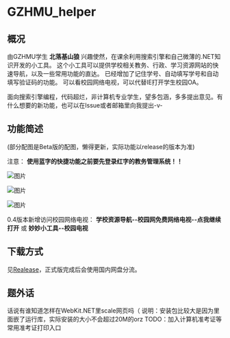 # GZHMU_helper

## 概况
由GZHMU学生 **北落基山狼** 兴趣使然，在课余利用搜索引擎和自己微薄的.NET知识开发的小工具。
这个小工具可以提供学校相关教务、行政、学习资源网站的快速导航，以及一些常用功能的直达。
已经增加了记住学号、自动填写学号和自动填写验证码的功能。
可以看校园网络电视，可以代替IE打开学生校园OA。

面向搜索引擎编程，代码超烂，非计算机专业学生，望多包涵，多多提出意见。有什么想要的新功能，也可以在Issue或者邮箱里向我提出-v-

## 功能简述
(部分配图是Beta版的配图，懒得更新，实际功能以release的版本为准)

注意：
**使用蓝字的快捷功能之前要先登录红字的教务管理系统！！**

![图片](https://user-images.githubusercontent.com/84665734/119280557-8a6bbc80-bc64-11eb-9109-7500de9752f0.png)

![图片](https://user-images.githubusercontent.com/84665734/119258665-3e396180-bbfd-11eb-94dd-5804fb6359cd.png)

![图片](https://user-images.githubusercontent.com/84665734/119258676-501b0480-bbfd-11eb-9c15-de8fb763bafc.png)

0.4版本新增访问校园网络电视：
**学校资源导航--校园网免费网络电视--点我继续打开**
或 **妙妙小工具--校园电视**

## 下载方式
见[Realease](https://github.com/setsuna-dayo/GZHMU_helper/releases/latest)，正式版完成后会使用国内网盘分流。

## 题外话
话说有谁知道怎样在WebKit.NET里scale网页吗（
说明：安装包比较大是因为里面嵌了运行库，实际安装的大小不会超过20M的orz
TODO：加入计算机准考证等常用准考证打印入口
